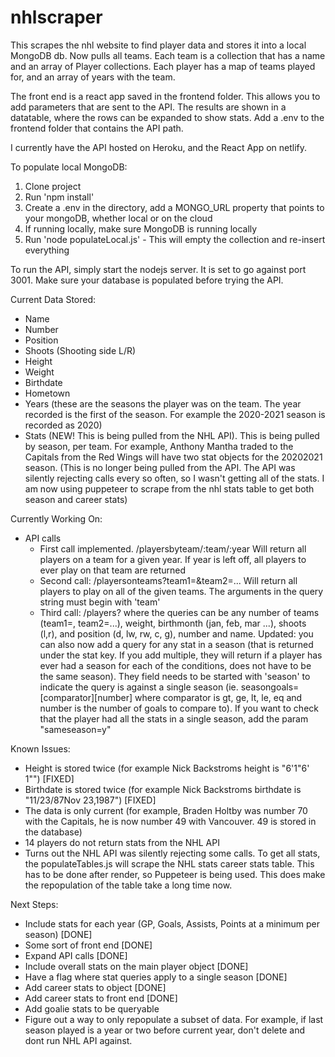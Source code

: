 # nhlscraper
This scrapes the nhl website to find player data and stores it into a local MongoDB db.
Now pulls all teams.  Each team is a collection that has a name and an array of Player collections. Each player has a map of teams played for, and an array of years with the team.

The front end is a react app saved in the frontend folder.  This allows you to add parameters that are sent to the API.  The results are shown in a datatable, where the rows can be expanded to show stats.  Add a .env to the frontend folder that contains the API path.

I currently have the API hosted on Heroku, and the React App on netlify.

To populate local MongoDB:
1. Clone project
2. Run 'npm install'
3. Create a .env in the directory, add a MONGO_URL property that points to your mongoDB, whether local or on the cloud
4. If running locally, make sure MongoDB is running locally
5. Run 'node populateLocal.js' - This will empty the collection and re-insert everything

To run the API, simply start the nodejs server.  It is set to go against port 3001.  Make sure your database is populated before trying the API.

Current Data Stored:
  - Name
  - Number
  - Position
  - Shoots (Shooting side L/R)
  - Height
  - Weight
  - Birthdate
  - Hometown
  - Years (these are the seasons the player was on the team.  The year recorded is the first of the season.  For example the 2020-2021 season is recorded as 2020)
  - Stats (NEW! This is being pulled from the NHL API). This is being pulled by season, per team. For example, Anthony Mantha traded to the Capitals from the Red Wings will have two stat objects for the 20202021 season. (This is no longer being pulled from the API.  The API was silently rejecting calls every so often, so I wasn't getting all of the stats.  I am now using puppeteer to scrape from the nhl stats table to get both season and career stats)

Currently Working On:
  - API calls
    - First call implemented. /playersbyteam/:team/:year Will return all players on a team for a given year.  If year is left off, all players to ever play on that team are returned
    - Second call: /playersonteams?team1=&team2=... Will return all players to play on all of the given teams. The arguments in the query string must begin with 'team'
    - Third call: /players? where the queries can be any number of teams (team1=, team2=...), weight, birthmonth (jan, feb, mar ...), shoots (l,r),
    and position (d, lw, rw, c, g), number and name.  Updated: you can also now add a query for any stat in a season (that is returned under the stat key.  If you add multiple, they will return if a player has ever had a season for each of the conditions, does not have to be the same season).  They field needs to be started with 'season' to indicate the query is against a single season (ie. seasongoals=[comparator][number] where comparator is gt, ge, lt, le, eq and number is the number of goals to compare to).  If you want to check that the player had all the stats in a single season, add the param "sameseason=y"


Known Issues:
  - Height is stored twice (for example Nick Backstroms height is "6'1"6' 1"") [FIXED]
  - Birthdate is stored twice (for example Nick Backstroms birthdate is  "11/23/87Nov 23,1987") [FIXED]
  - The data is only current (for example, Braden Holtby was number 70 with the Capitals, he is now number 49 with Vancouver. 49 is stored in the database)
  - 14 players do not return stats from the NHL API
  - Turns out the NHL API was silently rejecting some calls.  To get all stats, the populateTables.js will scrape the NHL stats career stats table.  This has to be done after render, so Puppeteer is being used.  This does make the repopulation of the table take a long time now.


Next Steps:
  - Include stats for each year (GP, Goals, Assists, Points at a minimum per season) [DONE]
  - Some sort of front end [DONE]
  - Expand API calls [DONE]
  - Include overall stats on the main player object [DONE]
  - Have a flag where stat queries apply to a single season [DONE]
  - Add career stats to object [DONE]
  - Add career stats to front end [DONE]
  - Add goalie stats to be queryable
  - Figure out a way to only repopulate a subset of data.  For example, if last season played is a year or two before current year, don't delete and dont run NHL API against.
